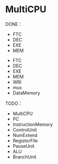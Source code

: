 # MultiCPU
DONE：

- FTC
- DEC
- EXE
- MEM

+ FTC
+ DEC
+ EXE
+ MEM
+ WRI
+ mux
+ DataMemory



TODO：

- MultiCPU
- PC
- InstructionMemory
- ControlUnit
- NumExtend
- RegistorFile
- PauseUnit
- ALU
- BranchUnit

